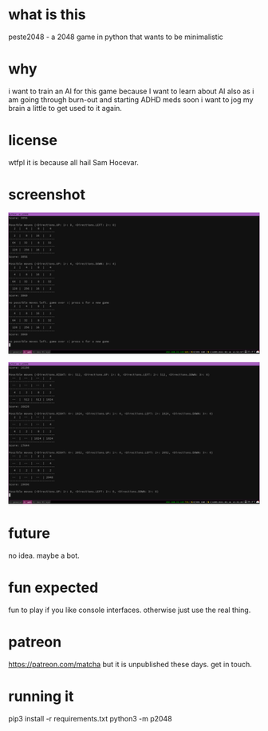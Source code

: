 # what is this

peste2048 - a 2048 game in python that wants to be minimalistic

# why

i want to train an AI for this game because I want to learn about AI
also as i am going through burn-out and starting ADHD meds soon i want
to jog my brain a little to get used to it again.

# license

wtfpl it is because all hail Sam Hocevar.

# screenshot

![Screenshot of me losing at 2048 with 3060 points and a max 256](/screenshot.png "Me losing at p2048")

![Screenshot of me winning at p2048 with 19696 points](/victolip2048.png "Sometimes i win too")
# future

no idea. maybe a bot.

# fun expected

fun to play if you like console interfaces. otherwise just use the real thing.

# patreon

https://patreon.com/matcha but it is unpublished these days. get in touch.

# running it
pip3 install -r requirements.txt
python3 -m p2048


